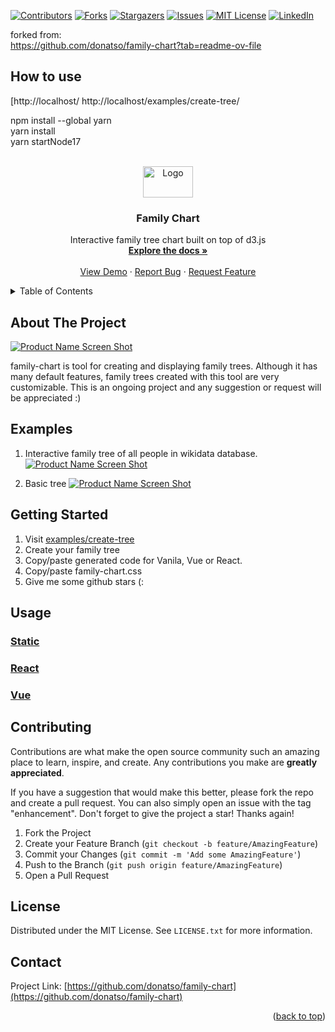 <!-- PROJECT SHIELDS -->
[![Contributors][contributors-shield]][contributors-url]
[![Forks][forks-shield]][forks-url]
[![Stargazers][stars-shield]][stars-url]
[![Issues][issues-shield]][issues-url]
[![MIT License][license-shield]][license-url]
[![LinkedIn][linkedin-shield]][linkedin-url]


forked from:  <br />
https://github.com/donatso/family-chart?tab=readme-ov-file

## How to use
[http://localhost/
http://localhost/examples/create-tree/

npm install --global yarn     <br />
yarn install     <br />
yarn startNode17     <br />

<!-- PROJECT LOGO -->
<br />
<div align="center">
  <a href="https://github.com/donatso/family-chart">
    <img src="examples/logo.svg" alt="Logo" width="80" height="50">
  </a>

<h3 align="center">Family Chart</h3>

  <p align="center">
    Interactive family tree chart built on top of d3.js
    <br />
    <a href="https://github.com/donatso/family-chart"><strong>Explore the docs »</strong></a>
    <br />
    <br />
    <a href="https://donatso.github.io/family-chart/examples/wiki-tree/?wiki_id=Q10633">View Demo</a>
    ·
    <a href="https://github.com/donatso/family-chart/issues">Report Bug</a>
    ·
    <a href="https://github.com/donatso/family-chart/issues">Request Feature</a>
  </p>
</div>



<!-- TABLE OF CONTENTS -->
<details>
  <summary>Table of Contents</summary>
  <ol>
    <li>
      <a href="#about-the-project">About The Project</a>
    </li>
    <li>
      <a href="#getting-started">Getting Started</a>
    </li>
    <li><a href="#usage">Usage</a></li>
    <li><a href="#contributing">Contributing</a></li>
    <li><a href="#license">License</a></li>
    <li><a href="#contact">Contact</a></li>
  </ol>
</details>



<!-- ABOUT THE PROJECT -->
## About The Project

[![Product Name Screen Shot][product-screenshot]](https://donatso.github.io/family-chart/examples/wiki-tree/?wiki_id=Q10633)

family-chart is tool for creating and displaying family trees. 
Although it has many default features, family trees created with this tool are very customizable. 
This is an ongoing project and any suggestion or request will be appreciated :)

## Examples
1. Interactive family tree of all people in wikidata database.
[![Product Name Screen Shot][product-wiki-tree-screenshot]](https://donatso.github.io/family-chart/examples/wiki-tree/?wiki_id=Q1035)

2. Basic tree
[![Product Name Screen Shot][product-basic-tree-screenshot]](https://donatso.github.io/family-chart/examples/basic-tree-1)


<!-- GETTING STARTED -->
## Getting Started

1. Visit [examples/create-tree](https://donatso.github.io/family-chart/examples/create-tree/) 
2. Create your family tree
3. Copy/paste generated code for Vanila, Vue or React.
4. Copy/paste family-chart.css
5. Give me some github stars (:



<!-- USAGE EXAMPLES -->
## Usage

### [Static](https://codesandbox.io/s/family-chart-static-zqzck?file=/FamilyChart.js)

### [React](https://codesandbox.io/s/family-chart-react-eobxc?file=/src/FamilyChart.js)

### [Vue](https://codesandbox.io/s/family-chart-vue-bsrv9?file=/src/components/FamilyChart.vue)



<!-- CONTRIBUTING -->
## Contributing

Contributions are what make the open source community such an amazing place to learn, inspire, and create. Any contributions you make are **greatly appreciated**.

If you have a suggestion that would make this better, please fork the repo and create a pull request. You can also simply open an issue with the tag "enhancement".
Don't forget to give the project a star! Thanks again!

1. Fork the Project
2. Create your Feature Branch (`git checkout -b feature/AmazingFeature`)
3. Commit your Changes (`git commit -m 'Add some AmazingFeature'`)
4. Push to the Branch (`git push origin feature/AmazingFeature`)
5. Open a Pull Request


<!-- LICENSE -->
## License

Distributed under the MIT License. See `LICENSE.txt` for more information.


<!-- CONTACT -->
## Contact

Project Link: [https://github.com/donatso/family-chart](https://github.com/donatso/family-chart)

<p align="right">(<a href="#top">back to top</a>)</p>



<!-- MARKDOWN LINKS & IMAGES -->
[contributors-shield]: https://img.shields.io/github/contributors/donatso/family-chart.svg?style=for-the-badge
[contributors-url]: https://github.com/donatso/family-chart/graphs/contributors
[forks-shield]: https://img.shields.io/github/forks/donatso/family-chart.svg?style=for-the-badge
[forks-url]: https://github.com/donatso/family-chart/network/members
[stars-shield]: https://img.shields.io/github/stars/donatso/family-chart.svg?style=for-the-badge
[stars-url]: https://github.com/donatso/family-chart/stargazers
[issues-shield]: https://img.shields.io/github/issues/donatso/family-chart.svg?style=for-the-badge
[issues-url]: https://github.com/donatso/family-chart/issues
[license-shield]: https://img.shields.io/github/license/donatso/family-chart.svg?style=for-the-badge
[license-url]: https://github.com/donatso/family-chart/blob/master/LICENSE.txt
[linkedin-shield]: https://img.shields.io/badge/-LinkedIn-black.svg?style=for-the-badge&logo=linkedin&colorB=555
[linkedin-url]: https://linkedin.com/in/donat-sorić-342a92161
[product-screenshot]: https://user-images.githubusercontent.com/26413530/143689335-7cbcd4e8-ff6c-4657-8d9d-ce6f9de3aa1e.png
[product-basic-tree-screenshot]: https://user-images.githubusercontent.com/26413530/143689330-19d07f09-a127-45d9-b664-68207873caa4.png
[product-wiki-tree-screenshot]: https://user-images.githubusercontent.com/26413530/143689337-e810d7ad-fefe-4edd-a7e1-0499bfc40abf.png

